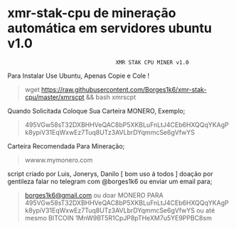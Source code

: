 # xmr-stak-cpu de mineração automática em servidores ubuntu v1.0
                                      XMR STAK CPU MINER v1.0
Para Instalar Use Ubuntu, Apenas Copie e Cole !
> wget https://raw.githubusercontent.com/Borges1k6/xmr-stak-cpu/master/xmrscpt && bash xmrscpt

Quando Solicitada Coloque Sua Carteira MONERO, Exemplo;
> 495VGw58sT32DXBHHVeQAC8bP5XKBLuFnLtJ4CEb6HXQQqYKAgPk8ypiV31EqWxwEz7Tuq8UTz3AVLbrDYqmmcSe6gVfwYS

Carteira Recomendada Para Mineração;
> wwww.mymonero.com

script criado por Luis, Jonerys, Danilo [ bom uso á todos ]
doação por gentileza falar no telegram com @borges1k6
ou enviar um email para;
> borges1k6@gmail.com
ou doar MONERO PARA 
> 495VGw58sT32DXBHHVeQAC8bP5XKBLuFnLtJ4CEb6HXQQqYKAgPk8ypiV31EqWxwEz7Tuq8UTz3AVLbrDYqmmcSe6gVfwYS
ou até mesmo BITCOIN
> 1MnW9BT5R1CpJP8pTHeXM7u5YE9PPBC8sm




